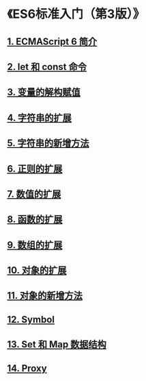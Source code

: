 # 《ES6标准入门（第3版）》

## [1. ECMAScript 6 简介](./1.ECMAScript6简介/ECMAScript6简介.md)

## [2. let 和 const 命令](./2.let和const命令/let和const命令.md)

## [3. 变量的解构赋值](./3.变量的解构赋值/变量的解构赋值.md)

## [4. 字符串的扩展](./4.字符串的扩展/字符串的扩展.md)

## [5. 字符串的新增方法](./5.字符串的新增方法/字符串的新增方法.md)

## [6. 正则的扩展](./6.正则的扩展/正则的扩展.md)

## [7. 数值的扩展](./7.数值的扩展/数值的扩展.md)

## [8. 函数的扩展](./8.函数的扩展/函数的扩展.md)

## [9. 数组的扩展](./9.数组的扩展/数组的扩展.md)

## [10. 对象的扩展](./10.对象的扩展/对象的扩展.md)

## [11. 对象的新增方法](./11.对象的新增方法/对象的新增方法.md)

## [12. Symbol](./12.Symbol/Symbol.md)

## [13. Set 和 Map 数据结构](./13.Set和Map数据结构/Set和Map数据结构.md)

## [14. Proxy](./14.Proxy/Proxy.md)